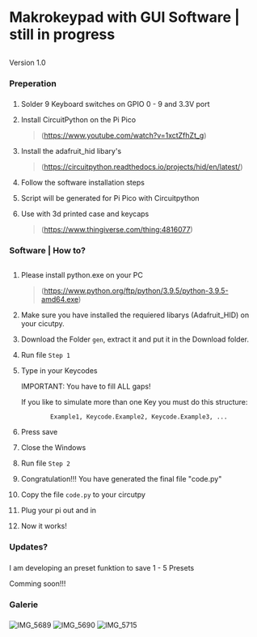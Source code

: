 

# Makrokeypad with GUI Software | still in progress <h2> 
 
Version 1.0

### Preperation <h3>

1. Solder 9 Keyboard switches on GPIO 0 - 9 and 3.3V port 
 
2. Install CircuitPython on the Pi Pico 
   > (https://www.youtube.com/watch?v=1xctZfhZt_g)

3. Install the adafruit_hid libary's
   > (https://circuitpython.readthedocs.io/projects/hid/en/latest/)

4. Follow the software installation steps

5. Script will be generated for Pi Pico with Circuitpython

6. Use with 3d printed case and keycaps 
    > (https://www.thingiverse.com/thing:4816077)

### Software | How to? <h2>

1.  Please install python.exe on your PC
    > (https://www.python.org/ftp/python/3.9.5/python-3.9.5-amd64.exe) 

2.  Make sure you have installed the requiered libarys (Adafruit_HID) on your cicutpy.

3.  Download the Folder `gen`, extract it and put it in the Download folder. 

4.  Run file `Step 1`

5.  Type in your Keycodes

    IMPORTANT: You have to fill ALL gaps!
    
    If you like to simulate more than one Key you must do this structure:
    
                Example1, Keycode.Example2, Keycode.Example3, ...

6.  Press save

7.  Close the Windows 

8.  Run file `Step 2`

9.  Congratulation!!! You have generated the final file "code.py"

10. Copy the file `code.py` to your circutpy

11. Plug your pi out and in 

12. Now it works!

### Updates? <h3>

I am developing an preset funktion to save 1 - 5 Presets

Comming soon!!!


### Galerie <h3>
    
![IMG_5689](https://user-images.githubusercontent.com/73909061/117584020-b9354f00-b10a-11eb-8d3a-ffbce342e9c3.jpg)
![IMG_5690](https://user-images.githubusercontent.com/73909061/117584014-b4709b00-b10a-11eb-8a34-c3ec8831a3a3.jpg)
![IMG_5715](https://user-images.githubusercontent.com/73909061/117584017-b76b8b80-b10a-11eb-9fbb-da153568554b.JPG)


